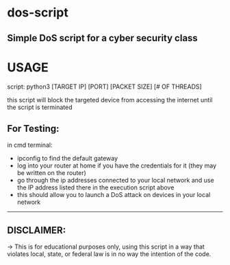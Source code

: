 # dos-script
Simple DoS script for a cyber security class
---
# USAGE
script: python3 [TARGET IP] [PORT] [PACKET SIZE] [# OF THREADS]

this script will block the targeted device from accessing the internet until the script is terminated
## For Testing:
in cmd terminal:
- ipconfig to find the default gateway
- log into your router at home if you have the credentials for it (they may be written on the router)
- go through the ip addresses connected to your local network and use the IP address listed there in the execution script above
- this should allow you to launch a DoS attack on devices in your local network 
---
## DISCLAIMER:
-> This is for educational purposes only, using this script in a way that violates local, state, or federal law is in no way the intention of the code. 
